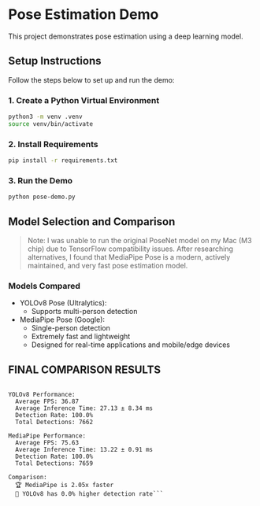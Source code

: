 # Pose Estimation Demo

This project demonstrates pose estimation using a deep learning model.

## Setup Instructions

Follow the steps below to set up and run the demo:

### 1. Create a Python Virtual Environment

```bash
python3 -m venv .venv
source venv/bin/activate
```


### 2. Install Requirements

```bash
pip install -r requirements.txt
```

### 3. Run the Demo
```bash
python pose-demo.py
```

## Model Selection and Comparison
> Note:
I was unable to run the original PoseNet model on my Mac (M3 chip) due to TensorFlow compatibility issues. After researching alternatives, I found that MediaPipe Pose is a modern, actively maintained, and very fast pose estimation model. 

### Models Compared

- YOLOv8 Pose (Ultralytics):
    - Supports multi-person detection
- MediaPipe Pose (Google):
    - Single-person detection
    - Extremely fast and lightweight
    - Designed for real-time applications and mobile/edge devices



## FINAL COMPARISON RESULTS

```Total Frames Processed: 7662

YOLOv8 Performance:
  Average FPS: 36.87
  Average Inference Time: 27.13 ± 8.34 ms
  Detection Rate: 100.0%
  Total Detections: 7662

MediaPipe Performance:
  Average FPS: 75.63
  Average Inference Time: 13.22 ± 0.91 ms
  Detection Rate: 100.0%
  Total Detections: 7659

Comparison:
  🏆 MediaPipe is 2.05x faster
  🎯 YOLOv8 has 0.0% higher detection rate```